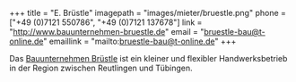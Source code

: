 +++
title = "E. Brüstle"
imagepath = "images/mieter/bruestle.png"
phone = ["+49 (0)7121 550786", "+49 (0)7121 137678"]
link = "http://www.bauunternehmen-bruestle.de"
email = "bruestle-bau@t-online.de"
emaillink = "mailto:bruestle-bau@t-online.de"
+++

Das [Bauunternehmen Brüstle](http://www.bauunternehmen-bruestle.de) ist ein kleiner und flexibler Handwerksbetrieb in der Region zwischen Reutlingen und Tübingen.